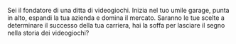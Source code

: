 Sei il fondatore di una ditta di videogiochi. Inizia nel tuo umile garage, punta in alto, espandi la tua azienda e domina il mercato. Saranno le tue scelte a determinare il successo della tua carriera, hai la soffa per lasciare il segno nella storia dei videogiochi?
